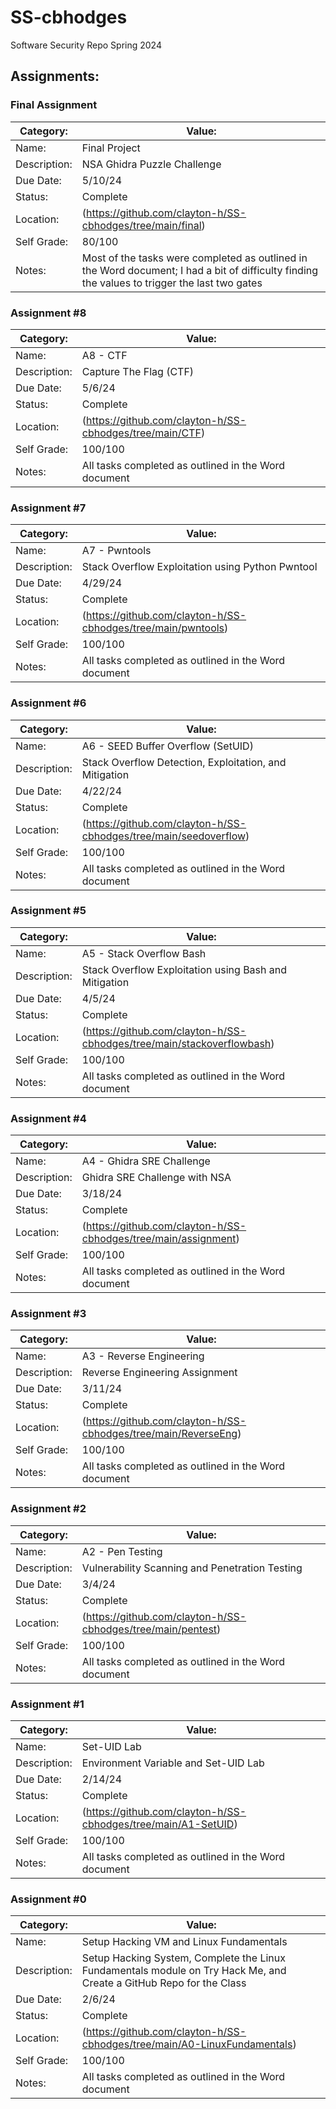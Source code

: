 # SS-cbhodges
Software Security Repo Spring 2024

## Assignments:

### Final Assignment

| Category: | Value: |
| --- | --- |
| Name: | Final Project |
| Description: | NSA Ghidra Puzzle Challenge  |
| Due Date: | 5/10/24 |
| Status: | Complete |
| Location: | (https://github.com/clayton-h/SS-cbhodges/tree/main/final) |
| Self Grade: | 80/100 |
| Notes: | Most of the tasks were completed as outlined in the Word document; I had a bit of difficulty finding the values to trigger the last two gates |

### Assignment #8

| Category: | Value: |
| --- | --- |
| Name: | A8 - CTF |
| Description: | Capture The Flag (CTF) |
| Due Date: | 5/6/24 |
| Status: | Complete |
| Location: | (https://github.com/clayton-h/SS-cbhodges/tree/main/CTF) |
| Self Grade: | 100/100 |
| Notes: | All tasks completed as outlined in the Word document |

### Assignment #7

| Category: | Value: |
| --- | --- |
| Name: | A7 - Pwntools |
| Description: | Stack Overflow Exploitation using Python Pwntool |
| Due Date: | 4/29/24 |
| Status: | Complete |
| Location: | (https://github.com/clayton-h/SS-cbhodges/tree/main/pwntools) |
| Self Grade: | 100/100 |
| Notes: | All tasks completed as outlined in the Word document |

### Assignment #6

| Category: | Value: |
| --- | --- |
| Name: | A6 - SEED Buffer Overflow (SetUID) |
| Description: | Stack Overflow Detection, Exploitation, and Mitigation |
| Due Date: | 4/22/24 |
| Status: | Complete |
| Location: | (https://github.com/clayton-h/SS-cbhodges/tree/main/seedoverflow) |
| Self Grade: | 100/100 |
| Notes: | All tasks completed as outlined in the Word document |

### Assignment #5

| Category: | Value: |
| --- | --- |
| Name: | A5 - Stack Overflow Bash |
| Description: | Stack Overflow Exploitation using Bash and Mitigation |
| Due Date: | 4/5/24 |
| Status: | Complete |
| Location: | (https://github.com/clayton-h/SS-cbhodges/tree/main/stackoverflowbash) |
| Self Grade: | 100/100 |
| Notes: | All tasks completed as outlined in the Word document |

### Assignment #4

| Category: | Value: |
| --- | --- |
| Name: | A4 - Ghidra SRE Challenge |
| Description: | Ghidra SRE Challenge with NSA |
| Due Date: | 3/18/24 |
| Status: | Complete |
| Location: | (https://github.com/clayton-h/SS-cbhodges/tree/main/assignment) |
| Self Grade: | 100/100 |
| Notes: | All tasks completed as outlined in the Word document |

### Assignment #3

| Category: | Value: |
| --- | --- |
| Name: | A3 - Reverse Engineering |
| Description: | Reverse Engineering Assignment |
| Due Date: | 3/11/24 |
| Status: | Complete |
| Location: | (https://github.com/clayton-h/SS-cbhodges/tree/main/ReverseEng) |
| Self Grade: | 100/100 |
| Notes: | All tasks completed as outlined in the Word document |

### Assignment #2

| Category: | Value: |
| --- | --- |
| Name: | A2 - Pen Testing |
| Description: | Vulnerability Scanning and Penetration Testing |
| Due Date: | 3/4/24 |
| Status: | Complete |
| Location: | (https://github.com/clayton-h/SS-cbhodges/tree/main/pentest) |
| Self Grade: | 100/100 |
| Notes: | All tasks completed as outlined in the Word document |

### Assignment #1

| Category: | Value: |
| --- | --- |
| Name: | Set-UID Lab |
| Description: | Environment Variable and Set-UID Lab |
| Due Date: | 2/14/24 |
| Status: | Complete |
| Location: | (https://github.com/clayton-h/SS-cbhodges/tree/main/A1-SetUID) |
| Self Grade: | 100/100 |
| Notes: | All tasks completed as outlined in the Word document |

### Assignment #0

| Category: | Value: |
| --- | --- |
| Name: | Setup Hacking VM and Linux Fundamentals |
| Description: | Setup Hacking System, Complete the Linux Fundamentals module on Try Hack Me, and Create a GitHub Repo for the Class |
| Due Date: | 2/6/24 |
| Status: | Complete |
| Location: | (https://github.com/clayton-h/SS-cbhodges/tree/main/A0-LinuxFundamentals) |
| Self Grade: | 100/100 |
| Notes: | All tasks completed as outlined in the Word document |
